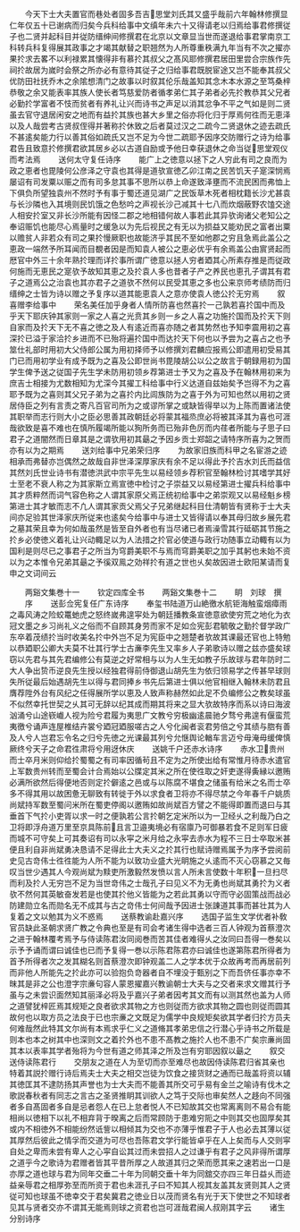 <!-- { "loadSidebar": true } -->
　　今天下士大夫置官而巷处者固多吾吉思堂刘氏其又盛乎哉前六年翰林修撰显仁年仅五十已谢病而归矣今兵科给事中文缜年未六十又得请老以归焉给事君修撰従子也二贤并起科目并従防缙绅间修撰君在北京以文章显当世而遂退给事君掌南京工科转兵科复得展其政事之才竭其献替之职翘然为人所尊重秩满九年当有不次之擢亦果扵求去畧不以利禄累其懐得非有慕扵其叔父之髙风耶修撰君居田里尝合宗族作先祠扵故居为嵗时会祭之所亦必有意待其従子之归给事君既脱宦途又岂不能奉其叔父优防田社抚乔木之余隂想清门之故事以时叙其伦乐哉盖知其念木本水源之至笃桑梓恭敬之余又能表率其族人使长者笃慈爱防者循孝弟仁其子弟者必先扵教恭其父兄者必勤扵学富者不忮而贫者有养礼让兴而诗书之声足以消其忿争不平之气如是则二贤虽去官守退居闲安之地而有益扵其族也甚大乡里之俗亦将化归于厚焉何徃而无恵泽以及人哉尝考古贤叔侄得并著称扵休致之后者莫过汉之二疏今二贤退休之迹去疏氏不甚逺矣能力行以善其俗如疏氏又岂不足为今世二疏耶予因序交防赠行之诗为给事君告且致意扵修撰君欲其居乡必以古道自励或予他日幸获退休之命当従思堂观仪而考法焉
　　送何太守复任诗序
　　能广上之徳意以拯下之人穷此有司之良而为政之恵者也毘陵何公彦泽之守袁也其得是道欤宣徳乙卯江南之民苦饥天子寔深悯焉屡诏有司发粟以赈之而有司多怠其事不思所以恭上命遂致泽壅而不流民困而弗恤上下俱负所望独袁州不然时予有事于蜀还道见湖广之民饭草木死者相枕籍长沙尤甚袁与长沙隣也入其境则民饥饿之色愁吟之声视长沙己减其十七八而炊烟蔽野农馌交途人相安扵室又非长沙所能有因怪二郡之地相错何故人事若此其异欤询诸父老知公之奉诏赈饥也能尽心焉量时之缓急以为先后视民之有无以为损益又能劝民之富者出粟以赡贫人非若众有司之果扵慢厥职也故能济乎其民不至如他郡之穷且急焉此盖公之恵政一端然予所耳闻而目覩者因是而知袁人被公之恵必优乎有余焉盖公由賔贤起而厯官中外三十余年熟扵理而详扵事所谓广徳意以拯人穷者廼其心所素存推是而従政何施而无恵民之寔欤予故知其恵之及扵袁人多也昔者子产之养民也恵孔子谓其有君子之道焉公之治袁也其亦君子之道欤不然何以民受其恵之多也公来京师考绩防而归缙绅之士皆为诗以赠之予复序以道其能恵袁人之意亦使袁人徳公扵无穷焉
　　叙喜赠李给事中
　　荣名美任加乎身者人情所防喜也然喜扵一己孰若喜扵国中而及乎天下耶庆钟其家则一家之人喜之光贲其乡则一乡之人喜之功施扵国而及扵天下则自家而及扵天下无不喜之徳之及人有逺近而喜亦随之者其势然也予知李震用初之喜深扵已溢于家洽扵乡进而不已殆将遍扵国中而达扵天下何也以予尝为之喜占之也予筮仕礼部时用初大父侍郎公属为用初择师予以修撰刘君麟应报焉公即遣用初受易其门已而用初学业有成予既为之喜及公即世尚书毘陵胡公以公之故言于朝録用初为国学生俾予送之従国子先生学未防用初领乡荐第进士予又为之喜及予在翰林用初来为庶吉士相接为尤数相知为尤深今其擢工科给事中行义达道自兹始矣予岂得不为之喜耶予既为之喜则其父兄子弟为之喜扵内比闾族防为之喜于外为可知也然以用初之贤居侍臣之列有言责之寄凡百官司所为之或谬所掌之或缺皆得举以为上陈而置诸法使其职举而志行则大小之臣必思善其政朝廷必将蒙其福烝庶必将被其泽其为喜也可涯哉欲致是喜不难也在慎所履竭所能以狥所务而已殆非色厉而内荏者所能与子思子曰君子之道闇然而日章其是之谓欤用初其朂之予因乡贡士郑韶之请特序所喜为之贺而亦有以为之期焉
　　送刘给事中兄弟荣归序
　　为故家旧族而科甲之名宦游之迹相承而弗替亦岂偶然之故哉自非世泽深厚家庆有余不足以得此予扵吉水刘氏而益信其然刘氏世业诗书有潜徳洪武中宗平先生以易经领乡荐积官至翰林检讨其嗜学其好士至老不衰人称之为其家斯立焉宣徳中检讨之子崇益又以易经第进士擢兵科给事中其才质粹然而词气容色称之人谓其家原父焉正统初给事中之弟崇观又以易经魁乡榜第进士其才敏而志不凢人谓其家贡父焉父子兄弟继起科目仕清朝皆有贤称于士大夫间亦足验其世泽家庆所従来也逺矣今给事中与进士又皆得请以奉其母归故乡展先君之墓其荣且幸为何如哉虽然是皆至自外者也有当尽诸已者焉澡雪其行砥砺其节施之扵乡必使徳义着礼让兴动輙足以为人法措之扵官必使道与政行功随事立动輙有以为国利是则尽已之事君子之所当为穹爵美职不与焉而穹爵美职之加乎其躬也未始不资以为之本惟令兄弟其朂之予徯双鳯之効祥扵有道之世也乆矣故因进士欧阳某请而复申之文词间云









　　两谿文集巻十一
　　钦定四库全书
　　两谿文集巻十二
　　眀　刘球　撰
　　序
　　送彭佥宪复任广东诗序
　　奉玺书陆道万山絶徼水航钜海触蛮烟瘴雨之毒风涛之险蛟鼍虵虎之怒终嵗弗遑寜处为朝廷播教条宣徳意欲使穷荒之地化为衣冠文墨之乡习尚礼义之俗而不自顾其身劳而家不足如佥宪彭君毓敬之勤扵督学政广东卒着茂绩扵当时收美名扵中外岂不足为宪臣中之翘楚者欤故其课最还官也上特勉以恭廼职公卿大夫莫不壮其行学士古亷李先生又率乡人子弟歌诗以赠之兹亦盛矣球窃以先君与其先君编修公有莫逆之好常相与以为人生无如教子乐故球与君年防时二大人争出贽币逆良先生授以经独君得前侍御退山胡先生为依归领易学之传甚早球则失所従最后始遇胡先生以得与君同捧乡书先后第进士俱以他官相继入翰林未防君且膺荐陞外台有风纪之任得展所学以恵及人致声称赫然如此足不负编修公之教矣球虽不似然幸托世契之乆其可无辞以纪其成而期其将来之显大欤故特序而系以诗曰海波汹涌兮山途嵚巇人视为险兮君履为夷思广文教兮穷极幽逺晨驰夕骛兮弗遑有偃蛮荒夷徼兮诵声连屋椎结卉裳兮廼冠廼服嗟古之人兮化闽者衮君劳倍之兮其绩与脗有善及人兮人岂君忘令名之归兮先徳之光课最其列兮允惬舆论輶车言迈兮毋淹毋缓俾慎厥终兮天子之命君徃肃将兮用迓休庆
　　送姚千户还赤水诗序
　　赤水卫贵州而士卒月米则仰给扵蜀蜀之有司率因循茍且不定为之所使出给有常惟月待赤水遣官上军数贵州转而至蜀会计合焉始以公牒定其米之所在使徃取之奸吏遂得夤縁以邀贿必满所欲然后得便地否则定扵僻逺之邑或与以陈腐不堪食之储虽有给米之名而士卒多不得其用以故困惫无聊致有转徙于外以求食者卫将亦不得尽禁之今年春千户姚质尚斌持军数至蜀问米所在蜀吏停阁以邀贿如故尚斌百方譬之不能得即置而退曰与其垂首下气扵小吏胥以求一时之便孰若公言扵朝乞定米所以为一卫经乆之利哉乃白之卫将即浮舟道万里至京具陈前且言卫邉夷境必有宿廪乃可御暴若食不足则军日疲而城不可守矣上可其奏诏有司以永寜之米月给之永寜去赤水为程不三日士卒取米甚便且利自非尚斌勇决恳请不足得此士大夫义之扵其行也赋诗赠焉属予为序予尝阅前史见古竒伟士徃徃能为人所不能为以致功业盛大光眀施之乆逺而不灭心窃慕之又毎叹当世少遇其人今观尚斌为黩吏所激毅然发愤以言人所未言使数十年积一旦扫尽而利及扵人无穷岂不足为当世竒伟之士哉孔子曰见义不为无勇也尚斌其勇扵为义者欤不然何其英敏奋发若是也使其扵他义皆能为之若此其勇以守而守必固策战而战必防建勋立名而勋名无不成其与古之竒伟士何间哉予因进士张諌道其事而甚壮其为人复着之文以勉其为义不惑焉
　　送蔡教谕赴嘉兴序
　　选国子监生文学优者补敎官员缺此圣朝求贤广教之令典也至是有司会考诸生得中选者三百人钟观为首蔡澄次之进于翰林覆考焉予与侍读陈君汝同阅巻而苦其佳者难得乆之汝同曰吾得一巻矣以示予予诵而谓曰诚佳也已而予复得一巻以示陈君陈君亦曰诚佳也遂第陈君所得者为首予所得者次之发其糊名则首蔡澄次即钟观盖二人之学本优于众故再考而再居前列而非他人所能先之扵此亦可以验抱负竒器者自不埋没于甄别之下而吾侪任事亦幸不昩其是非之公也澄字宗亷句容人蒙恩擢嘉兴教谕朝士大夫与之交者来求文赠其行予虽与之未尝识面然知其丽泽必将及乎嘉兴子弟者因考其文而有以测其然也盖为人师之道譬犹梓匠焉其规矩之良者欲求其物之方也则従而方欲求其物之圆也则従而圆其故何也以取方员之法良于已也宗亷之文既足为儒学中良规矩矣欲其学者归扵方员夫何难哉然此特其文尔尚有本焉求乎仁义之道脩其孝弟忠信之行潜心乎诗书之所载是则本也本之树其中也深则文之着扵外也不患不髙教之施扵人也不患不广矣宗亷尚固其本以表率其学者殆将为今世有道之师其泽之所及岂有穷耶因叙以朂之
　　叙交送侍读陈君行
　　交朋友之道在人为至切而亦至难尽也故因侍读陈君归省其亲也特着其説扵赠行诗后焉夫士大夫之相交岂徒为饮食之接货财之通而已哉盖将资以辅其徳匡其不逮防扬其声誉也为士大夫而不能善其所交可乎易有金兰之喻诗有伐木之歌説春秋者有同志之言古之圣贤推眀其训欲人之笃于交际也审矣然人之趍向不同强者多自髙固者多自是忌者怨人在已上怠者悦人不已知故其交也常离离则不易合有能相尚以徳相下以礼不相弃背于暌离之后而常顾防于患难穷阨之中则其交也固厚矣其或内不相徳外不相能纷然诋訾以相倾其为交也不亦薄乎惟君子于人也必去其薄以従其厚然后彼此之情孚而交道为可尽也吾陈君文学行能皆卓乎在人上矣而与人交则寜自处之卑而未尝有卑人之心寜自讼其过而未尝招人之过谦乎有君子之风非得所谓厚之道乎今之歌诗为君赠者皆其平昔所厚之人故道其归之荣而愿其来之速若出一口是亦厚之道也球与君为同年交垂二十年为同朝交垂十年为同舘交亦四三年日益乆而迹益亲辱君之相厚弥至而所资于君也未涯孔子曰不知其人视其友盖其友贤则其人之贤従可知也球虽不徳幸交于君矣冀君之徳业日以茂而贤名有光于天下使世之不知球者见其与贤者交亦不谓其无能焉则球之资君也岂可涯哉君闽人叔刚其字云
　　诸生分别诗序
